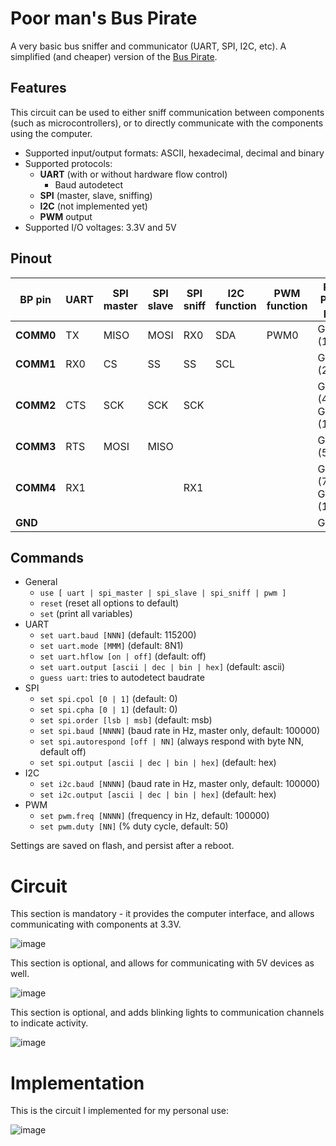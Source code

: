 # Poor man's Bus Pirate

A very basic bus sniffer and communicator (UART, SPI, I2C, etc). A simplified (and cheaper) version of the [Bus Pirate](https://dangerousprototypes.com/docs/Bus_Pirate).

## Features

This circuit can be used to either sniff communication between components (such as microcontrollers), or to directly communicate with the components using the computer.

- Supported input/output formats: ASCII, hexadecimal, decimal and binary
- Supported protocols: 
  - **UART** (with or without hardware flow control)
    - Baud autodetect
  - **SPI** (master, slave, sniffing)
  - **I2C** (not implemented yet)
  - **PWM** output
- Supported I/O voltages: 3.3V and 5V

## Pinout

| BP pin     | UART | SPI master | SPI slave | SPI sniff | I2C function | PWM function | RPi Pico pin       |
|------------|------|------------|-----------|-----------|--------------|--------------|--------------------|
| **COMM0**  | TX   | MISO       | MOSI      | RX0       | SDA          | PWM0         | GP0 (1)            |
| **COMM1**  | RX0  | CS         | SS        | SS        | SCL          |              | GP1 (2)            |
| **COMM2**  | CTS  | SCK        | SCK       | SCK       |              |              | GP2 (4), GP10 (14) |
| **COMM3**  | RTS  | MOSI       | MISO      |           |              |              | GP3 (5)            |
| **COMM4**  | RX1  |            |           | RX1       |              |              | GP5 (7), GP8 (11)  |
| **GND**    |      |            |           |           |              |              | GND                |

## Commands

- General
  - `use [ uart | spi_master | spi_slave | spi_sniff | pwm ]`
  - `reset` (reset all options to default)
  - `set` (print all variables)
- UART
  - `set uart.baud [NNN]` (default: 115200)
  - `set uart.mode [MMM]` (default: 8N1)
  - `set uart.hflow [on | off]` (default: off)
  - `set uart.output [ascii | dec | bin | hex]` (default: ascii)
  - `guess uart`: tries to autodetect baudrate
- SPI
  - `set spi.cpol [0 | 1]` (default: 0)
  - `set spi.cpha [0 | 1]` (default: 0)
  - `set spi.order [lsb | msb]` (default: msb)
  - `set spi.baud [NNNN]` (baud rate in Hz, master only, default: 100000)
  - `set spi.autorespond [off | NN]` (always respond with byte NN, default off)
  - `set spi.output [ascii | dec | bin | hex]` (default: hex)
- I2C
  - `set i2c.baud [NNNN]` (baud rate in Hz, master only, default: 100000)
  - `set i2c.output [ascii | dec | bin | hex]` (default: hex)
- PWM
  - `set pwm.freq [NNNN]` (frequency in Hz, default: 100000)
  - `set pwm.duty [NN]` (% duty cycle, default: 50)

Settings are saved on flash, and persist after a reboot.

# Circuit

This section is mandatory - it provides the computer interface, and allows communicating with components at 3.3V.

![image](https://github.com/andrenho/poor-man-bus-pirate/assets/84652/44ba63c5-f81d-4478-bd14-66dc913552da)

This section is optional, and allows for communicating with 5V devices as well.

![image](https://github.com/andrenho/poor-man-bus-pirate/assets/84652/5a567604-431e-45d2-851b-0d46df98cebb)

This section is optional, and adds blinking lights to communication channels to indicate activity.

![image](https://github.com/andrenho/poor-man-bus-pirate/assets/84652/0d1dda8b-4ede-4791-a77b-8b5e4be25a43)


# Implementation

This is the circuit I implemented for my personal use:

![image](https://github.com/andrenho/poor-man-bus-pirate/assets/84652/6b8cda69-5a8c-4264-a6e0-ec4868ee3aef)

